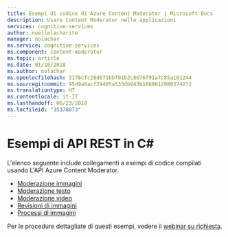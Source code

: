 ```yaml
---
title: Esempi di codice di Azure Content Moderator | Microsoft Docs
description: Usare Content Moderator nelle applicazioni
services: cognitive-services
author: noellelacharite
manager: nolachar
ms.service: cognitive-services
ms.component: content-moderator
ms.topic: article
ms.date: 01/10/2018
ms.author: nolachar
ms.openlocfilehash: 3178cfc28d671bbf91b2c8676f91a7c85a161244
ms.sourcegitcommit: 95d9a6acf29405a533db943b1688612980374272
ms.translationtype: HT
ms.contentlocale: it-IT
ms.lasthandoff: 06/23/2018
ms.locfileid: "35378073"
---
```

# <a name="rest-api-samples-in-c"></a>Esempi di API REST in C#

L'elenco seguente include collegamenti a esempi di codice compilati usando L'API Azure Content Moderator.

- [Moderazione immagini](https://github.com/MicrosoftContentModerator/ContentModerator-API-Samples/tree/master/ImageModeration)
- [Moderazione testo](https://github.com/MicrosoftContentModerator/ContentModerator-API-Samples/tree/master/TextModeration)
- [Moderazione video](https://github.com/MicrosoftContentModerator/ContentModerator-API-Samples/tree/master/VideoModeration)
- [Revisioni di immagini](https://github.com/MicrosoftContentModerator/ContentModerator-API-Samples/tree/master/ImageReviews)
- [Processi di immagini](https://github.com/MicrosoftContentModerator/ContentModerator-API-Samples/tree/master/ImageJob)

Per le procedure dettagliate di questi esempi, vedere il [webinar su richiesta](https://info.microsoft.com/cognitive-services-content-moderator-ondemand.html).
